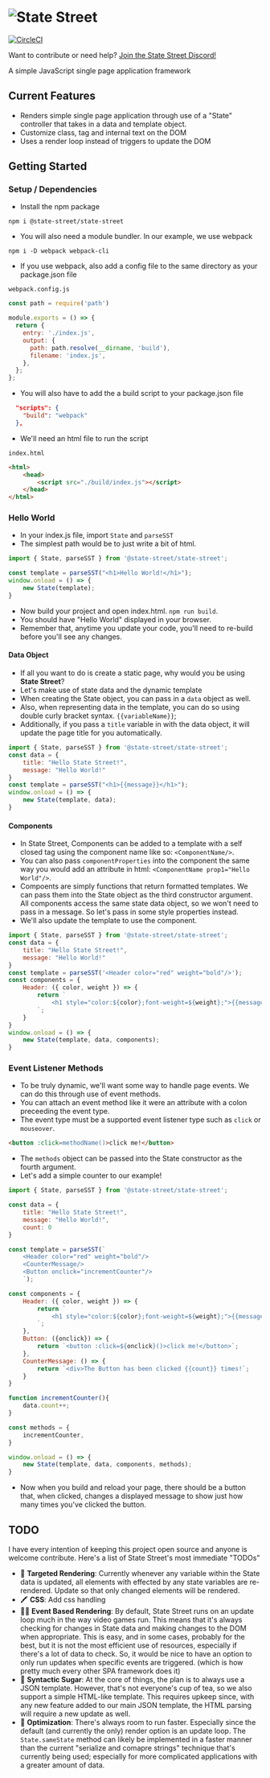 # ![State Street](https://github.com/Joshabracks/State-Street/blob/main/sstlogo.png?raw=true)
[![CircleCI](https://circleci.com/gh/Joshabracks/State-Street.svg?style=shield)](https://circleci.com/gh/Joshabracks/State-Street)

Want to contribute or need help? [Join the State Street Discord!](https://discord.gg/a7AycPG2)


A simple JavaScript single page application framework

## Current Features
* Renders simple single page application through use of a "State" controller that takes in a data and template object.
* Customize class, tag and internal text on the DOM
* Uses a render loop instead of triggers to update the DOM

## Getting Started
### Setup / Dependencies
* Install the npm package
```
npm i @state-street/state-street
```

* You will also need a module bundler.  In our example, we use webpack
```
npm i -D webpack webpack-cli
```
* If you use webpack, also add a config file to the same directory as your package.json file 

`webpack.config.js`
````js
const path = require('path')

module.exports = () => {
  return {
    entry: './index.js',
    output: {
      path: path.resolve(__dirname, 'build'),
      filename: 'index.js',
    },
  };
};
````
* You will also have to add the a build script to your package.json file
```json
  "scripts": {
    "build": "webpack"
  },
```
* We'll need an html file to run the script

`index.html`
```html
<html>
    <head>
        <script src="./build/index.js"></script>
    </head>
</html>
```
### Hello World
* In your index.js file, import `State` and `parseSST`
* The simplest path would be to just write a bit of html.
```js
import { State, parseSST } from '@state-street/state-street';

const template = parseSST("<h1>Hello World!</h1>");
window.onload = () => {
    new State(template);
}
```
* Now build your project and open index.html.  `npm run build`.
* You should have "Hello World" displayed in your browser.
* Remember that, anytime you update your code, you'll need to re-build before you'll see any changes.
#### Data Object
* If all you want to do is create a static page, why would you be using **State Street**?
* Let's make use of state data and the dynamic template
* When creating the State object, you can pass in a `data` object as well.
* Also, when representing data in the template, you can do so using double curly bracket syntax. `{{variableName}}`;
* Additionally, if you pass a `title` variable in with the data object, it will update the page title for you automatically.
```js
import { State, parseSST } from '@state-street/state-street';
const data = {
    title: "Hello State Street!",
    message: "Hello World!"
}
const template = parseSST("<h1>{{message}}</h1>");
window.onload = () => {
    new State(template, data);
}
```

#### Components
* In State Street, Components  can be added to a template with a self closed tag using the component name like so: `<ComponentName/>`.  
* You can also pass `componentProperties` into the component the same way you would add an attribute in html: `<ComponentName prop1="Hello World"/>`.
* Compoents are simply functions that return formatted templates.  We can pass them into the State object as the third constructor argument.  All components access the same state data object, so we won't need to pass in a message.  So let's pass in some style properties instead.
* We'll also update the template to use the component.
```js
import { State, parseSST } from '@state-street/state-street';
const data = {
    title: "Hello State Street!",
    message: "Hello World!"
}
const template = parseSST('<Header color="red" weight="bold"/>');
const components = {
    Header: ({ color, weight }) => {
        return `
            <h1 style="color:${color};font-weight=${weight};">{{message}}</h1>
        `;
    }
}
window.onload = () => {
    new State(template, data, components);
}
```
### Event Listener Methods
* To be truly dynamic, we'll want some way to handle page events.  We can do this through use of event methods.
* You can attach an event method like it were an attribute with a colon preceeding the event type.
* The event type must be a supported event listener type such as `click` or `mouseover`.
```html
<button :click=methodName()>click me!</button>
```
* The `methods` object can be passed into the State constructor as the fourth argument.
* Let's add a simple counter to our example!
```js
import { State, parseSST } from '@state-street/state-street';

const data = {
    title: "Hello State Street!",
    message: "Hello World!",
    count: 0
}

const template = parseSST(`
    <Header color="red" weight="bold"/>
    <CounterMessage/>
    <Button onclick="incrementCounter"/>
    `);

const components = {
    Header: ({ color, weight }) => {
        return `
            <h1 style="color:${color};font-weight=${weight};">{{message}}</h1>
        `;
    },
    Button: ({onclick}) => {
        return `<button :click=${onclick}()>click me!</button>`;
    },
    CounterMessage: () => {
        return `<div>The Button has been clicked {{count}} times!`;
    }
}

function incrementCounter(){
    data.count++;
}

const methods = {
    incrementCounter,
}

window.onload = () => {
    new State(template, data, components, methods);
}
```
* Now when you build and reload your page, there should be a button that, when clicked, changes a displayed message to show just how many times you've clicked the button.

## TODO
I have every intention of keeping this project open source and anyone is welcome contribute.  Here's a list of State Street's most immediate "TODOs"
* :bow_and_arrow: **Targeted Rendering**: Currently whenever any variable within the State data is updated, all elements with effected by any state variables are re-rendered.  Update so that only changed elements will be rendered.
* :crayon: **CSS**: Add css handling
* :running_woman: **Event Based Rendering**: By default, State Street runs on an update loop much in the way video games run.  This means that it's always checking for changes in State data and making changes to the DOM when appropriate.  This is easy, and in some cases, probably for the best, but it is not the most efficient use of resources, especially if there's a lot of data to check.  So, it would be nice to have an option to only run updates when specific events are triggered.  (which is how pretty much every other SPA framework does it)
* :cupcake: **Syntactic Sugar**: At the core of things, the plan is to always use a JSON template.  However, that's not everyone's cup of tea, so we also support a simple HTML-like template.  This requires upkeep since, with any new feature added to our main JSON template, the HTML parsing will require a new update as well.
* :muscle: **Optimization**: There's always room to run faster.  Especially since the default (and currently the only) render option is an update loop.  The `State.sameState` method can likely be implemented in a faster manner than the current "serialize and comapre strings" technique that's currently being used; especially for more complicated applications with a greater amount of data.
